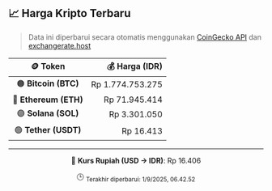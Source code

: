 

<!-- HARGA_KRIPTO -->
## 📈 Harga Kripto Terbaru

> Data ini diperbarui secara otomatis menggunakan [CoinGecko API](https://www.coingecko.com/) dan [exchangerate.host](https://exchangerate.host/)

<div align="center">

| 🪙 Token | 💰 Harga (IDR) |
|:------:|---------------:|
| 🟠 **Bitcoin (BTC)**   | Rp 1.774.753.275 |
| 🔵 **Ethereum (ETH)**  | Rp 71.945.414 |
| 🟣 **Solana (SOL)**    | Rp 3.301.050 |
| 🟢 **Tether (USDT)**   | Rp 16.413 |

---

💱 **Kurs Rupiah (USD → IDR)**: Rp 16.406

🕒 <sub>Terakhir diperbarui: 1/9/2025, 06.42.52</sub>

</div>
<!-- /HARGA_KRIPTO -->